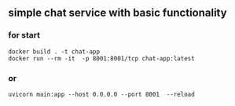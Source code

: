 ## simple chat service with basic functionality


### for start
```
docker build . -t chat-app
docker run --rm -it  -p 8001:8001/tcp chat-app:latest
```

### or

```
uvicorn main:app --host 0.0.0.0 --port 8001  --reload
```
